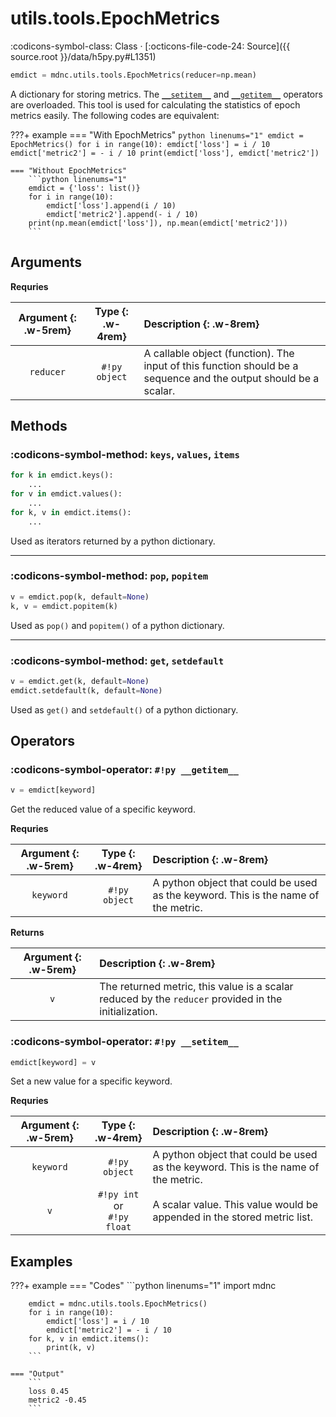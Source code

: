 # utils.tools.EpochMetrics

:codicons-symbol-class: Class · [:octicons-file-code-24: Source]({{ source.root }}/data/h5py.py#L1351)

```python
emdict = mdnc.utils.tools.EpochMetrics(reducer=np.mean)
```

A dictionary for storing metrics. The [`__setitem__`](#__setitem__) and [`__getitem__`](#__getitem__) operators are overloaded. This tool is used for calculating the statistics of epoch metrics easily. The following codes are equivalent:

???+ example
    === "With EpochMetrics"
        ```python linenums="1"
        emdict = EpochMetrics()
        for i in range(10):
            emdict['loss'] = i / 10
            emdict['metric2'] = - i / 10
        print(emdict['loss'], emdict['metric2'])
        ```

    === "Without EpochMetrics"
        ```python linenums="1"
        emdict = {'loss': list()}
        for i in range(10):
            emdict['loss'].append(i / 10)
            emdict['metric2'].append(- i / 10)
        print(np.mean(emdict['loss']), np.mean(emdict['metric2']))
        ```

## Arguments

**Requries**

| Argument {: .w-5rem} | Type {: .w-4rem} | Description {: .w-8rem} |
| :------: | :-----: | :---------- |
| `reducer` | `#!py object` | A callable object (function). The input of this function should be a sequence and the output should be a scalar. |

## Methods

### :codicons-symbol-method: `keys`, `values`, `items`

```python
for k in emdict.keys():
    ...
for v in emdict.values():
    ...
for k, v in emdict.items():
    ...
```

Used as iterators returned by a python dictionary.

-----

### :codicons-symbol-method: `pop`, `popitem`

```python
v = emdict.pop(k, default=None)
k, v = emdict.popitem(k)
```

Used as `pop()` and `popitem()` of a python dictionary.

-----

### :codicons-symbol-method: `get`, `setdefault`

```python
v = emdict.get(k, default=None)
emdict.setdefault(k, default=None)
```

Used as `get()` and `setdefault()` of a python dictionary.

## Operators

### :codicons-symbol-operator: `#!py __getitem__`

```python
v = emdict[keyword]
```

Get the reduced value of a specific keyword.

**Requries**

| Argument {: .w-5rem} | Type {: .w-4rem} | Description {: .w-8rem} |
| :------: | :-----: | :---------- |
| `keyword` | `#!py object` | A python object that could be used as the keyword. This is the name of the metric. |

**Returns**

| Argument {: .w-5rem} | Description {: .w-8rem} |
| :------: | :---------- |
| `v` | The returned metric, this value is a scalar reduced by the `reducer` provided in the initialization. |

### :codicons-symbol-operator: `#!py __setitem__`

```python
emdict[keyword] = v
```

Set a new value for a specific keyword.

**Requries**

| Argument {: .w-5rem} | Type {: .w-4rem} | Description {: .w-8rem} |
| :------: | :-----: | :---------- |
| `keyword` | `#!py object` | A python object that could be used as the keyword. This is the name of the metric. |
| `v` | `#!py int` or<br>`#!py float` | A scalar value. This value would be appended in the stored metric list. |

## Examples

???+ example
    === "Codes"
        ```python linenums="1"
        import mdnc

        emdict = mdnc.utils.tools.EpochMetrics()
        for i in range(10):
            emdict['loss'] = i / 10
            emdict['metric2'] = - i / 10
        for k, v in emdict.items():
            print(k, v)
        ```

    === "Output"
        ```
        loss 0.45
        metric2 -0.45
        ```
